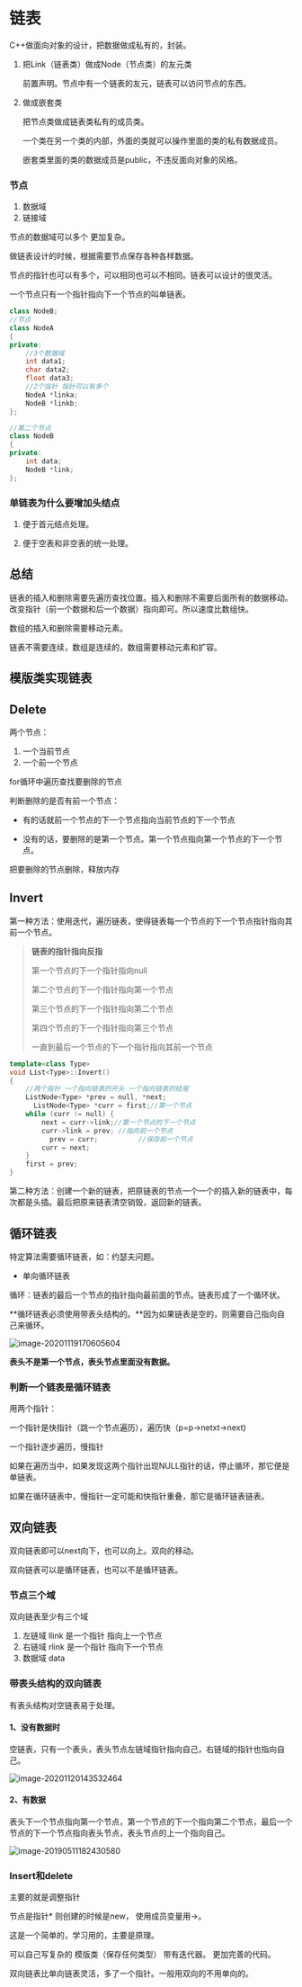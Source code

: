 # 链表

C++做面向对象的设计，把数据做成私有的，封装。

1. 把Link（链表类）做成Node（节点类）的友元类

   前置声明。节点中有一个链表的友元，链表可以访问节点的东西。

2. 做成嵌套类

   把节点类做成链表类私有的成员类。

   一个类在另一个类的内部，外面的类就可以操作里面的类的私有数据成员。

   嵌套类里面的类的数据成员是public，不违反面向对象的风格。

### 节点

1. 数据域
2. 链接域

节点的数据域可以多个 更加复杂。

做链表设计的时候，根据需要节点保存各种各样数据。

节点的指针也可以有多个，可以相同也可以不相同。链表可以设计的很灵活。

一个节点只有一个指针指向下一个节点的叫单链表。

```c++
class NodeB;
//节点
class NodeA
{
private:
    //3个数据域
    int data1;
    char data2;
    float data3;
    //2个指针 指针可以有多个
    NodeA *linka;
    NodeB *linkb;
};

//第二个节点
class NodeB
{
private:
    int data;
    NodeB *link;
};
```

### 单链表为什么要增加头结点

1. 便于⾸元结点处理。

2. 便于空表和⾮空表的统⼀处理。

## 总结

链表的插入和删除需要先遍历查找位置。插入和删除不需要后面所有的数据移动。改变指针（前一个数据和后一个数据）指向即可。所以速度比数组快。

数组的插入和删除需要移动元素。

链表不需要连续，数组是连续的，数组需要移动元素和扩容。

## 模版类实现链表

## Delete

两个节点：

1. 一个当前节点 
2. 一个前一个节点

for循环中遍历查找要删除的节点

判断删除的是否有前一个节点：

- 有的话就前一个节点的下一个节点指向当前节点的下一个节点

- 没有的话，要删除的是第一个节点。第一个节点指向第一个节点的下一个节点。

把要删除的节点删除，释放内存

## Invert

第一种方法：使用迭代，遍历链表，使得链表每一个节点的下一个节点指针指向其前一个节点。

>**链表的指针指向反指**
>
>第一个节点的下一个指针指向null
>
>第二个节点的下一个指针指向第一个节点
>
>第三个节点的下一个指针指向第二个节点
>
>第四个节点的下一个指针指向第三个节点
>
>一直到最后一个节点的下一个指针指向其前一个节点

```c++
template<class Type>
void List<Type>::Invert()
{
    //两个指针 一个指向链表的开头 一个指向链表的结尾
    ListNode<Type> *prev = null, *next;
	  ListNode<Type> *curr = first;//第一个节点
    while (curr != null) {
        next = curr->link;//第一个节点的下一个节点
        curr->link = prev; //指向前一个节点
	      prev = curr;			//保存前一个节点
        curr = next;
    }
    first = prev;
}
```

第二种方法：创建一个新的链表，把原链表的节点一个一个的插入新的链表中，每次都是头插。最后把原来链表清空销毁，返回新的链表。

## 循环链表

特定算法需要循环链表，如：约瑟夫问题。

- 单向循环链表

循环：链表的最后一个节点的指针指向最前面的节点。链表形成了一个循环状。

**循环链表必须使用带表头结构的。**因为如果链表是空的，则需要自己指向自己来循环。

![image-20201119170605604](assets/image-20201119170605604.png)

**表头不是第一个节点，表头节点里面没有数据。**

### 判断一个链表是循环链表

用两个指针：

一个指针是快指针（跳一个节点遍历），遍历快（p=p->netxt->next)

一个指针逐步遍历，慢指针

如果在遍历当中，如果发现这两个指针出现NULL指针的话，停止循环，那它便是单链表。

如果在循环链表中，慢指针一定可能和快指针重叠，那它是循环链表链表。

## 双向链表

双向链表即可以next向下，也可以向上。双向的移动。

双向链表可以是循环链表，也可以不是循环链表。

### 节点三个域

双向链表至少有三个域

1. 左链域 llink  是一个指针 指向上一个节点
2. 右链域 rlink  是一个指针 指向下一个节点
3. 数据域 data

### 带表头结构的双向链表

有表头结构对空链表易于处理。

#### 1、没有数据时

空链表，只有一个表头，表头节点左链域指针指向自己，右链域的指针也指向自己。

![image-20201120143532464](assets/image-20201120143532464.png)

#### 2、有数据

表头下一个节点指向第一个节点，第一个节点的下一个指向第二个节点，最后一个节点的下一个节点指向表头节点，表头节点的上一个指向自己。

![image-20190511182430580](assets/image-20190511182430580.png)

### Insert和delete

主要的就是调整指针

节点是指针* 则创建的时候是new， 使用成员变量用->。

这是一个简单的，学习用的，主要是原理。

可以自己写复杂的  模版类（保存任何类型） 带有迭代器。 更加完善的代码。

双向链表比单向链表灵活，多了一个指针。一般用双向的不用单向的。